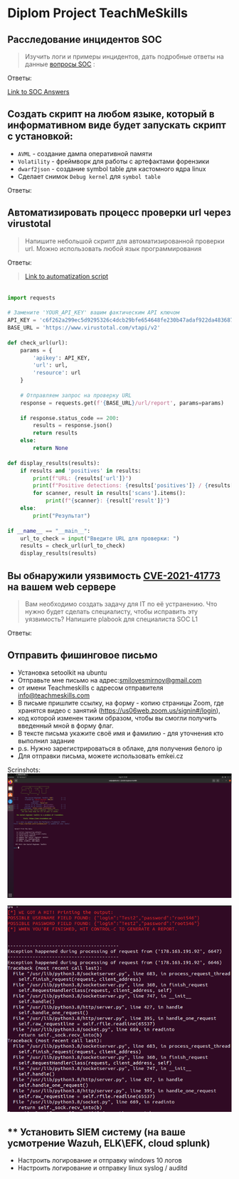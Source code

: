 # Diplom Project TeachMeSkills

## Расследование инцидентов SOC

> Изучить логи и примеры инцидентов, дать подробные ответы на данные [вопросы SOC](https://docs.google.com/document/d/1lJBQvm5_81E1TTUOisU8RfznwZstZUcc/edit) :

Ответы:

[Link to SOC Answers](https://docs.google.com/document/d/1c1PvcNpa-UTzDevdsNDskxGlJzdrz5fv/edit)

## Создать скрипт на любом языке, который в информативном виде будет запускать скрипт с установкой:

* `AVML` - создание дампа оперативной памяти
* `Volatility` - фреймворк для работы с артефактами форензики
* `dwarf2json` - создание symbol table для кастомного ядра linux
* Сделает снимок `Debug kernel` для `symbol table`

Ответы:

## Автоматизировать процесс проверки url через virustotal

> Напишите небольшой скрипт для автоматизированной проверки url. Можно использовать любой язык программирования

Ответы:

> [Link to automatization script](bin/Script.py)

```py

import requests

# Замените 'YOUR_API_KEY' вашим фактическим API ключом
API_KEY = 'c6f262a299ec5d9295326c4dcb29bfe654648fe230b47adaf922da483687cfd7'
BASE_URL = 'https://www.virustotal.com/vtapi/v2'

def check_url(url):
    params = {
        'apikey': API_KEY,
        'url': url,
        'resource': url
    }
    
    # Отправляем запрос на проверку URL
    response = requests.get(f'{BASE_URL}/url/report', params=params)
    
    if response.status_code == 200:
        results = response.json()
        return results
    else:
        return None

def display_results(results):
    if results and 'positives' in results:
        print(f"URL: {results['url']}")
        print(f"Positive detections: {results['positives']} / {results['total']}")
        for scanner, result in results['scans'].items():
            print(f"{scanner}: {result['result']}")
    else:
        print("Результат")

if __name__ == "__main__":
    url_to_check = input("Введите URL для проверки: ")
    results = check_url(url_to_check)
    display_results(results)
```


## Вы обнаружили уязвимость [CVE-2021-41773](https://nvd.nist.gov/vuln/detail/CVE-2021-41773) на вашем web сервере

> Вам необходимо создать задачу для IT по её устранению. Что нужно будет сделать специалисту, чтобы исправить эту уязвимость? Напишите plabook для специалиста SOC L1

Ответы:

## Отправить фишинговое письмо

* Установка setoolkit на ubuntu
* Отправьте мне письмо на адрес:smilovesmirnov@gmail.com
* от имени Teachmeskills с адресом отправителя info@teachmeskills.com
* В письме пришлите ссылку, на форму - копию страницы Zoom, где хранятся видео с занятий (https://us06web.zoom.us/signin#/login),
* код которой изменен таким образом, чтобы вы смогли получить введенный мной в форму флаг.
* В тексте письма укажите своё имя и фамилию - для уточнения кто выполнил задание
* p.s. Нужно зарегистрироваться в облаке, для получения белого ip
* Для отправки письма, можете использовать emkei.cz

Scrinshots:
![image 1](images/SET.png)

![image 2](images/Setoolkit.png)


## ** Установить SIEM систему (на ваше усмотрение Wazuh, ELK\EFK, cloud splunk)

* Настроить логирование и отправку windows 10 логов
* Настроить логирование и отправку linux syslog / auditd